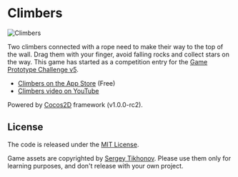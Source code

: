 # Climbers

![Climbers](http://iplayful.com/climbers/climbers-thumb-2.jpg)

Two climbers connected with a rope need to make their way to the top of the wall. Drag them with your finger, avoid falling rocks and collect stars on the way. This game has started as a competition entry for the [Game Prototype Challenge v5][3].

* [Climbers on the App Store][1] (Free)
* [Climbers video on YouTube][2]

Powered by [Cocos2D][4] framework (v1.0.0-rc2).

[1]: http://itunes.apple.com/us/app/climbers/id434336581?mt=8&ls=1
[2]: http://www.youtube.com/watch?v=-NDvp5B4ir4
[3]: http://gameprototypechallenge.com/v5
[4]: http://www.cocos2d-iphone.org/

## License

The code is released under the [MIT License][5].

Game assets are copyrighted by [Sergey Tikhonov][6]. Please use them only for learning purposes, and don't release with your own project.

[5]: http://opensource.org/licenses/mit-license.php
[6]: http://haqu.net/